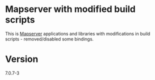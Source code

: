 # Mapserver with modified build scripts

This is [Mapserver](http://mapserver.org/) applications and libraries with modifications in build scripts -
removed/disabled some bindings.

# Version

7.0.7-3 
